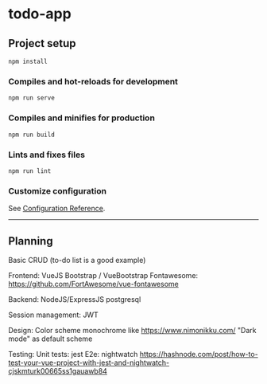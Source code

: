 # todo-app

## Project setup
```
npm install
```

### Compiles and hot-reloads for development
```
npm run serve
```

### Compiles and minifies for production
```
npm run build
```

### Lints and fixes files
```
npm run lint
```

### Customize configuration
See [Configuration Reference](https://cli.vuejs.org/config/).


---

## Planning

Basic CRUD (to-do list is a good example)

Frontend:
VueJS
Bootstrap / VueBootstrap
Fontawesome: https://github.com/FortAwesome/vue-fontawesome

Backend:
NodeJS/ExpressJS
postgresql

Session management:
JWT

Design:
Color scheme monochrome like https://www.nimonikku.com/
"Dark mode" as default scheme

Testing:
Unit tests: jest
E2e: nightwatch
https://hashnode.com/post/how-to-test-your-vue-project-with-jest-and-nightwatch-cjskmturk00665ss1gauawb84